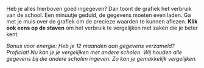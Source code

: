 Heb je alles hierboven goed ingegeven? Dan toont de grafiek het verbruik van de school. Een minuutje geduld, de gegevens moeten even laden. Ga met je muis over de grafiek om de precieze waarden te kunnen aflezen. **Klik ook eens op de staven** om het verbruik te vergelijken met zaken die je beter kent.

*Bonus voor energie: Heb je 12 maanden aan gegevens verzameld? Proficiat! Nu kan je je vergelijken met andere scholen. Wij houden alle gegevens bij die andere scholen ingeven. Zo kan je gemakkelijk vergelijken.*
